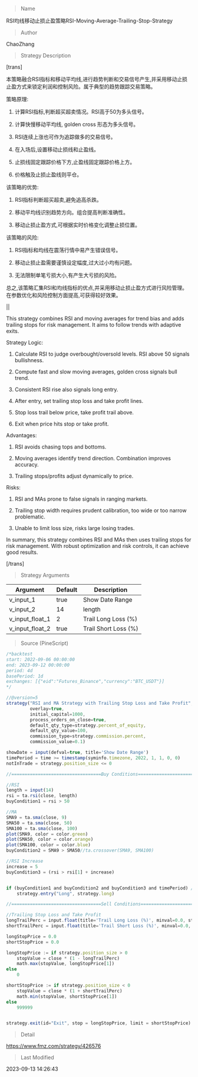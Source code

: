 
> Name

RSI均线移动止损止盈策略RSI-Moving-Average-Trailing-Stop-Strategy

> Author

ChaoZhang

> Strategy Description

[trans]

本策略融合RSI指标和移动平均线,进行趋势判断和交易信号产生,并采用移动止损止盈方式来锁定利润和控制风险。属于典型的趋势跟踪交易策略。

策略原理:

1. 计算RSI指标,判断超买超卖情况。RSI高于50为多头信号。

2. 计算快慢移动平均线, golden cross 形态为多头信号。

3. RSI连续上涨也可作为追踪做多的交易信号。

4. 在入场后,设置移动止损线和止盈线。

5. 止损线固定跟踪价格下方,止盈线固定跟踪价格上方。

6. 价格触及止损止盈线则平仓。

该策略的优势:

1. RSI指标判断超买超卖,避免追高杀跌。

2. 移动平均线识别趋势方向。组合提高判断准确性。

3. 移动止损止盈方式,可根据实时价格变化调整止损位置。

该策略的风险:

1. RSI指标和均线在震荡行情中易产生错误信号。

2. 移动止损止盈需要谨慎设定幅度,过大过小均有问题。

3. 无法限制单笔亏损大小,有产生大亏损的风险。

总之,该策略汇集RSI和均线指标的优点,并采用移动止损止盈方式进行风险管理。在参数优化和风险控制方面提高,可获得较好效果。

||

This strategy combines RSI and moving averages for trend bias and adds trailing stops for risk management. It aims to follow trends with adaptive exits.

Strategy Logic:

1. Calculate RSI to judge overbought/oversold levels. RSI above 50 signals bullishness. 

2. Compute fast and slow moving averages, golden cross signals bull trend.

3. Consistent RSI rise also signals long entry.

4. After entry, set trailing stop loss and take profit lines.

5. Stop loss trail below price, take profit trail above.

6. Exit when price hits stop or take profit.

Advantages:

1. RSI avoids chasing tops and bottoms.

2. Moving averages identify trend direction. Combination improves accuracy.

3. Trailing stops/profits adjust dynamically to price.

Risks:

1. RSI and MAs prone to false signals in ranging markets.

2. Trailing stop width requires prudent calibration, too wide or too narrow problematic.

3. Unable to limit loss size, risks large losing trades. 

In summary, this strategy combines RSI and MAs then uses trailing stops for risk management. With robust optimization and risk controls, it can achieve good results.

[/trans]

> Strategy Arguments



|Argument|Default|Description|
|----|----|----|
|v_input_1|true|Show Date Range|
|v_input_2|14|length|
|v_input_float_1|2|Trail Long Loss (%)|
|v_input_float_2|true|Trail Short Loss (%)|


> Source (PineScript)

``` javascript
/*backtest
start: 2022-09-06 00:00:00
end: 2023-09-12 00:00:00
period: 4d
basePeriod: 1d
exchanges: [{"eid":"Futures_Binance","currency":"BTC_USDT"}]
*/

//@version=5
strategy("RSI and MA Strategy with Trailing Stop Loss and Take Profit",
         overlay=true,
         initial_capital=1000,
         process_orders_on_close=true,
         default_qty_type=strategy.percent_of_equity,
         default_qty_value=100,
         commission_type=strategy.commission.percent,
         commission_value=0.1)

showDate = input(defval=true, title='Show Date Range')
timePeriod = time >= timestamp(syminfo.timezone, 2022, 1, 1, 0, 0)
notInTrade = strategy.position_size <= 0

//==================================Buy Conditions============================================

//RSI
length = input(14)
rsi = ta.rsi(close, length)
buyCondition1 = rsi > 50

//MA
SMA9 = ta.sma(close, 9)
SMA50 = ta.sma(close, 50)
SMA100 = ta.sma(close, 100)
plot(SMA9, color = color.green)
plot(SMA50, color = color.orange)
plot(SMA100, color = color.blue)
buyCondition2 = SMA9 > SMA50//ta.crossover(SMA9, SMA100)

//RSI Increase
increase = 5
buyCondition3 = (rsi > rsi[1] + increase)


if (buyCondition1 and buyCondition2 and buyCondition3 and timePeriod) //and buyCondition
    strategy.entry("Long", strategy.long)

//==================================Sell Conditions============================================

//Trailing Stop Loss and Take Profit
longTrailPerc = input.float(title='Trail Long Loss (%)', minval=0.0, step=0.1, defval=2) * 0.01
shortTrailPerc = input.float(title='Trail Short Loss (%)', minval=0.0, step=0.1, defval=1) * 0.01

longStopPrice = 0.0
shortStopPrice = 0.0

longStopPrice := if strategy.position_size > 0
    stopValue = close * (1 - longTrailPerc)
    math.max(stopValue, longStopPrice[1])
else
    0

shortStopPrice := if strategy.position_size < 0
    stopValue = close * (1 + shortTrailPerc)
    math.min(stopValue, shortStopPrice[1])
else
    999999


strategy.exit(id="Exit", stop = longStopPrice, limit = shortStopPrice)
```

> Detail

https://www.fmz.com/strategy/426576

> Last Modified

2023-09-13 14:26:43
